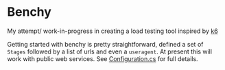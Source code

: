 # Benchy

My attempt/ work-in-progress in creating a load testing tool inspired 
by [k6](https://github.com/loadimpact/k6)

Getting started with benchy is pretty straightforward, defined a set of `Stages` 
followed by a list of urls and even a `useragent`. At present this will work with 
public web services. See [Configuration.cs](./Benchy/Configuration.cs) for full 
details.
